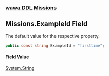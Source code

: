 ### [wawa.DDL](wawa.DDL.md 'wawa.DDL').[Missions](Missions.md 'wawa.DDL.Missions')

## Missions.ExampleId Field

The default value for the respective property.

```csharp
public const string ExampleId = "firsttime";
```

#### Field Value
[System.String](https://docs.microsoft.com/en-us/dotnet/api/System.String 'System.String')